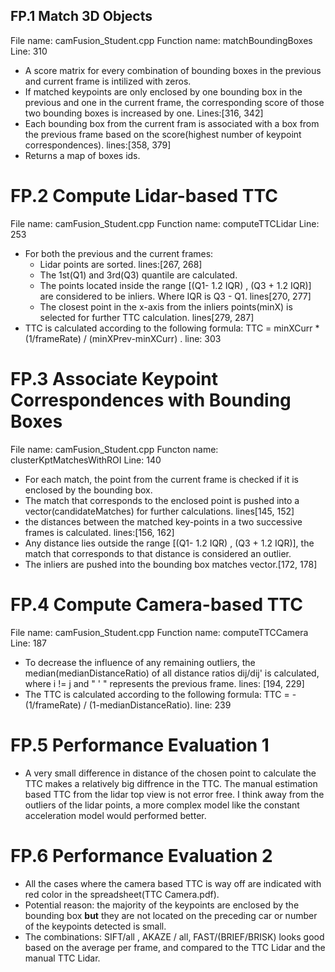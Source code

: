 ## FP.1 Match 3D Objects
File name: camFusion_Student.cpp
Function name: matchBoundingBoxes
Line: 310
* A score matrix for every combination of bounding boxes in the previous and current frame is intilized with zeros.
* If matched keypoints are only enclosed by one bounding box in the previous and one in the current frame, the corresponding score of those two bounding boxes is increased by one. Lines:[316, 342]
* Each bounding box from the current fram is associated with a box from the previous frame based on the score(highest number of keypoint correspondences). lines:[358, 379]
* Returns a map of boxes ids.
# FP.2 Compute Lidar-based TTC
File name: camFusion_Student.cpp
Function name: computeTTCLidar
Line: 253
* For both the previous and the current frames:
    * Lidar points are sorted. lines:[267, 268]
    * The 1st(Q1) and 3rd(Q3) quantile are calculated. 
    * The points located inside the range [(Q1- 1.2 IQR) , (Q3 + 1.2 IQR)] are considered to be inliers. Where IQR is Q3 - Q1. lines[270, 277]
    * The closest point in the x-axis from the inliers points(minX) is selected for further TTC calculation. lines[279, 287]
* TTC is calculated according to the following formula:
TTC = minXCurr * (1/frameRate) / (minXPrev-minXCurr) . line: 303

# FP.3 Associate Keypoint Correspondences with Bounding Boxes
File name: camFusion_Student.cpp
Functon name: clusterKptMatchesWithROI
Line: 140
* For each match, the point from the current frame is checked if it is enclosed by the bounding box. 
* The match that corresponds to the enclosed point is pushed into a vector(candidateMatches) for further calculations. lines[145, 152]
* the distances between the matched key-points in a two successive frames is calculated. lines:[156, 162]
* Any distance lies outside the range  [(Q1- 1.2 IQR) , (Q3 + 1.2 IQR)], the match that corresponds to that distance is considered an outlier. 
* The inliers are pushed into the bounding box matches vector.[172, 178]

# FP.4 Compute Camera-based TTC
File name: camFusion_Student.cpp
Function name: computeTTCCamera
Line: 187
* To decrease the influence of any remaining outliers, the median(medianDistanceRatio) of all distance ratios dij/dij' is calculated, where i != j and " ' " represents the previous frame. lines: [194, 229]
* The TTC is calculated according to the following formula:
TTC = -(1/frameRate) / (1-medianDistanceRatio).  line: 239

# FP.5 Performance Evaluation 1
* A very small difference in distance of the chosen point to calculate the TTC makes a relatively big diffrence in the TTC. The manual estimation based TTC from the lidar top view is not error free. I think away from the outliers of the lidar points, a more complex model like the constant acceleration model would performed better.
 
# FP.6 Performance Evaluation 2
* All the cases where the camera based TTC is way off are indicated with red color in the spreadsheet(TTC Camera.pdf). 
* Potential reason: the majority of the keypoints are enclosed by the bounding box **but** they are not located on the preceding car or number of the keypoints detected is small.
* The combinations: SIFT/all , AKAZE / all, FAST/(BRIEF/BRISK) looks good based on the average per frame, and compared to the TTC Lidar and the manual TTC Lidar.


